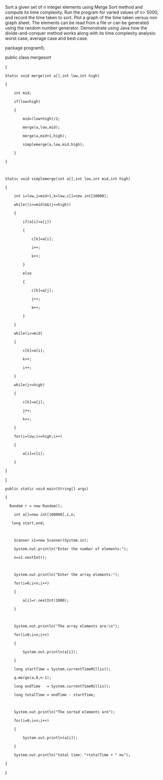 Sort a given set of n integer elements using Merge Sort method and compute its time complexity. Run the program for varied values of n> 5000, and record the time taken to sort. Plot a graph of the time taken versus non graph sheet. The elements can be read from a file or can be generated using the random number generator. Demonstrate using Java how the divide-and-conquer method works along with its time complexity analysis: worst case, average case and best case. 

 

package program5;

public class mergesort 

{

	Static void merge(int a[],int low,int high)

	{

		int mid;

		if(low<high)

		{

			mid=(low+high)/2;

			merge(a,low,mid);

			merge(a,mid+1,high);

			simplemerge(a,low,mid,high);

		}

	}



	Static void simplemerge(int a[],int low,int mid,int high)

	{

		int i=low,j=mid+1,k=low,c[]=new int[10000];

		while((i<=mid)&&(j<=high))

		{

			if(a[i]<a[j])

			{

				c[k]=a[i];

				i++;

				k++;

			}

			else

			{

				c[k]=a[j];

				j++;

				k++;

			}

		}

		while(i<=mid)

		{

			c[k]=a[i];

			k++;

			i++;

		}

		while(j<=high)

		{

			c[k]=a[j];

			j++;

			k++;

		}

		for(i=low;i<=high;i++)

		{

			a[i]=c[i];

		}

	}

}



	public static void main(String[] args) 

	{

	  Random r = new Random();

	    int a[]=new int[100000],i,n;

	   long start,end;

	    

	    Scanner s1=new Scanner(System.in);

	    System.out.println("Enter the number of elements:");

	    n=s1.nextInt();



	    System.out.println("Enter the array elements:");

	    for(i=0;i<n;i++)

	    {

	    	a[i]=r.nextInt(1000);	

	    }

	    

	    System.out.println("The array elements are:\n");

	    for(i=0;i<n;i++)

	    {

	    	System.out.println(a[i]);

	    }

	    long startTime = System.currentTimeMillis();

	    q.merge(a,0,n-1);

	    long endTime   = System.currentTimeMillis();

	    long totalTime = endTime - startTime;

	    

	    System.out.println("The sorted elements are");

	    for(i=0;i<n;i++)

	    {

	    	System.out.println(a[i]);

	    }

	    System.out.println("total time: "+totalTime + " ms");        

	}

}
